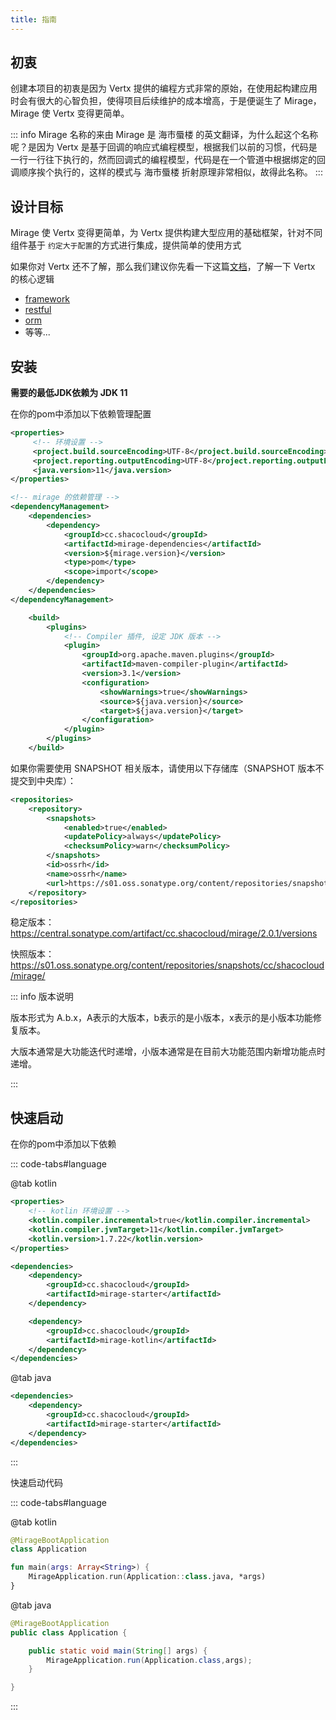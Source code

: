 ```yaml
---
title: 指南
---
```


## 初衷

创建本项目的初衷是因为 Vertx 提供的编程方式非常的原始，在使用起构建应用时会有很大的心智负担，使得项目后续维护的成本增高，于是便诞生了 Mirage，Mirage 使 Vertx 变得更简单。

::: info Mirage 名称的来由
Mirage 是 海市蜃楼 的英文翻译，为什么起这个名称呢？是因为 Vertx 是基于回调的响应式编程模型，根据我们以前的习惯，代码是一行一行往下执行的，然而回调式的编程模型，代码是在一个管道中根据绑定的回调顺序挨个执行的，这样的模式与 海市蜃楼 折射原理非常相似，故得此名称。
:::

## 设计目标

Mirage 使 Vertx 变得更简单，为 Vertx 提供构建大型应用的基础框架，针对不同组件基于 `约定大于配置`的方式进行集成，提供简单的使用方式

如果你对 Vertx 还不了解，那么我们建议你先看一下这篇[文档](https://vertx-china.github.io/docs/vertx-core/java/#_in_the_beginning_there_was_vert_x)，了解一下 Vertx 的核心逻辑

* [framework](framework)
* [restful](restful)
* [orm](orm)
* 等等...

## 安装

**需要的最低JDK依赖为 JDK 11**

在你的pom中添加以下依赖管理配置

```xml
<properties>
     <!-- 环境设置 -->
     <project.build.sourceEncoding>UTF-8</project.build.sourceEncoding>
     <project.reporting.outputEncoding>UTF-8</project.reporting.outputEncoding>
     <java.version>11</java.version>
</properties>

<!-- mirage 的依赖管理 -->
<dependencyManagement>
    <dependencies>
        <dependency>
            <groupId>cc.shacocloud</groupId>
            <artifactId>mirage-dependencies</artifactId>
            <version>${mirage.version}</version>
            <type>pom</type>
            <scope>import</scope>
        </dependency>
    </dependencies>
</dependencyManagement>

    <build>
        <plugins>
            <!-- Compiler 插件, 设定 JDK 版本 -->
            <plugin>
                <groupId>org.apache.maven.plugins</groupId>
                <artifactId>maven-compiler-plugin</artifactId>
                <version>3.1</version>
                <configuration>
                    <showWarnings>true</showWarnings>
                    <source>${java.version}</source>
                    <target>${java.version}</target>
                </configuration>
            </plugin>
        </plugins>
    </build>
```

如果你需要使用 SNAPSHOT 相关版本，请使用以下存储库（SNAPSHOT 版本不提交到中央库）：

```xml
<repositories>
    <repository>
        <snapshots>
            <enabled>true</enabled>
            <updatePolicy>always</updatePolicy>
            <checksumPolicy>warn</checksumPolicy>
        </snapshots>
        <id>ossrh</id>
        <name>ossrh</name>
        <url>https://s01.oss.sonatype.org/content/repositories/snapshots/</url>
    </repository>
</repositories>
```

稳定版本：https://central.sonatype.com/artifact/cc.shacocloud/mirage/2.0.1/versions

快照版本：https://s01.oss.sonatype.org/content/repositories/snapshots/cc/shacocloud/mirage/

::: info 版本说明

版本形式为 A.b.x，A表示的大版本，b表示的是小版本，x表示的是小版本功能修复版本。

大版本通常是大功能迭代时递增，小版本通常是在目前大功能范围内新增功能点时递增。

:::

## 快速启动

在你的pom中添加以下依赖

::: code-tabs#language

@tab kotlin

```xml
<properties>
    <!-- kotlin 环境设置 -->
    <kotlin.compiler.incremental>true</kotlin.compiler.incremental>
    <kotlin.compiler.jvmTarget>11</kotlin.compiler.jvmTarget>
    <kotlin.version>1.7.22</kotlin.version>
</properties>

<dependencies>
    <dependency>
        <groupId>cc.shacocloud</groupId>
        <artifactId>mirage-starter</artifactId>
    </dependency>

    <dependency>
        <groupId>cc.shacocloud</groupId>
        <artifactId>mirage-kotlin</artifactId>
    </dependency>
</dependencies>
```

@tab java

```xml
<dependencies>
    <dependency>
        <groupId>cc.shacocloud</groupId>
        <artifactId>mirage-starter</artifactId>
    </dependency>
</dependencies>
```

::: 

快速启动代码

::: code-tabs#language

@tab kotlin

```kotlin
@MirageBootApplication
class Application

fun main(args: Array<String>) {
    MirageApplication.run(Application::class.java, *args)
}
```

@tab java

```java
@MirageBootApplication
public class Application {

    public static void main(String[] args) {
        MirageApplication.run(Application.class,args);
    }

}
```

::: 
